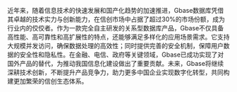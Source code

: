 近年来，随着信息技术的快速发展和国产化趋势的加速推进，Gbase数据库凭借其卓越的技术实力与创新能力，在信创市场中占据了超过30%的市场份额，成为行业内的佼佼者。作为一款完全自主研发的关系型数据库产品，Gbase不仅具备高性能、高可靠性和高扩展性的特点，还能够满足多样化的应用场景需求。它支持大规模并发访问，确保数据处理的高效性；同时提供完善的安全机制，保障用户数据的安全性和隐私性。在金融、电信、政府等关键领域，Gbase已成功实现了对国外产品的替代，为推动我国信息化建设做出了重要贡献。未来，Gbase将继续深耕技术创新，不断提升产品竞争力，助力更多中国企业实现数字化转型，共同构建更加繁荣的信创生态体系。